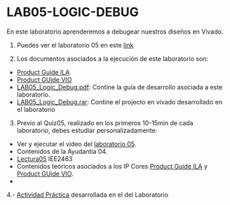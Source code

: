 # LAB05-LOGIC-DEBUG
En este laboratorio aprenderemos a debugear nuestros diseños en Vivado.

1. Puedes ver el laboratorio 05 en este [link]()

2. Los documentos asociados a la ejecución de este laboratorio son:

* [Product Guide ILA]()
* [Product GUide VIO]()
* [LAB05_Logic_Debug.pdf](): Contine la guía de desarrollo asociada a este laboratorio.
* [LAB05_Logic_Debug.rar](): Contine el projecto en vivado desarrollado en el laboratorio

 
3. Previo al Quiz05, realizado en los primeros 10-15min de cada laboratorio, debes estudiar personalizadamente:

* Ver y ejecutar el video del [laboratorio 05]().
* Contenidos de la Ayudantia 04.
* [Lectura05]() IEE2463
* Contenidos teóricos asociados a los IP Cores [Product Guide ILA]() y  [Product GUide VIO]().
*  
4.- [Actividad Práctica]() desarrollada en el del Laboratorio 
